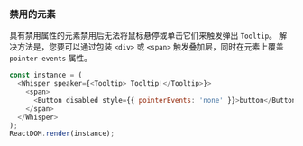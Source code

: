 ### 禁用的元素

具有禁用属性的元素禁用后无法将鼠标悬停或单击它们来触发弹出 `Tooltip`。 解决方法是，您要可以通过包装 `<div>` 或 `<span>` 触发叠加层，同时在元素上覆盖 `pointer-events` 属性。

<!--start-code-->

```js
const instance = (
  <Whisper speaker={<Tooltip> Tooltip!</Tooltip>}>
    <span>
      <Button disabled style={{ pointerEvents: 'none' }}>button</Button>
    </span>
  </Whisper>
);
ReactDOM.render(instance);
```

<!--end-code-->

